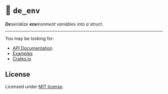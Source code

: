 # 🦀 `de_env`

_**De**serialize **env**ironment variables into a struct._

---

You may be looking for:

- [API Documentation](https://docs.rs/de_env)
- [Examples](https://docs.rs/de_env/#example)
- [Crates.io](https://crates.io/crates/de_env)

## License

Licensed under [MIT license](LICENSE).
